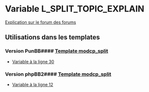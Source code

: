 # Variable L_SPLIT_TOPIC_EXPLAIN
[Explication sur le forum des forums](http://forum.forumactif.com/t294113-listing-des-variables#L_SPLIT_TOPIC_EXPLAIN)
## Utilisations dans les templates
### Version PunBB#### [Template modcp_split](punbb/modcp_split.md)
* [Variable à la ligne 30](../punbb/modcp_split.tpl#L30)
### Version phpBB2#### [Template modcp_split](subsilver/modcp_split.md)
* [Variable à la ligne 12](../subsilver/modcp_split.tpl#L12)